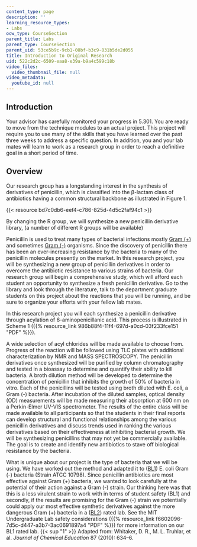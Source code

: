 ```yaml
---
content_type: page
description: ''
learning_resource_types:
- Labs
ocw_type: CourseSection
parent_title: Labs
parent_type: CourseSection
parent_uid: 53ce5b9c-9cb1-08bf-b3c9-831b5de2d055
title: Introduction to Original Research
uid: 522c2d2c-6509-eaa8-e39a-b9a4c599c18b
video_files:
  video_thumbnail_file: null
video_metadata:
  youtube_id: null
---
```


Introduction
------------

Your advisor has carefully monitored your progress in 5.301. You are ready to move from the technique modules to an actual project. This project will require you to use many of the skills that you have learned over the past three weeks to address a specific question. In addition, you and your lab mates will learn to work as a research group in order to reach a definitive goal in a short period of time.

Overview
--------

Our research group has a longstanding interest in the synthesis of derivatives of penicillin, which is classified into the β-lactam class of antibiotics having a common structural backbone as illustrated in Figure 1.

{{< resource bd7c0db6-eef4-c786-825d-4d5c2faf94c1 >}}

By changing the R group, we will synthesize a new penicillin derivative library, (a number of different R groups will be available)

Penicillin is used to treat many types of bacterial infections mostly [Gram (+)](http://en.wikipedia.org/wiki/Gram_positive) and sometimes [Gram (-)](http://en.wikipedia.org/wiki/Gram-negative_bacteria) organisms. Since the discovery of penicillin there has been an ever-increasing resistance by the bacteria to many of the penicillin molecules presently on the market. In this research project, you will be synthesizing a new group of penicillin derivatives in order to overcome the antibiotic resistance to various strains of bacteria. Our research group will begin a comprehensive study, which will afford each student an opportunity to synthesize a fresh penicillin derivative. Go to the library and look through the literature, talk to the department graduate students on this project about the reactions that you will be running, and be sure to organize your efforts with your fellow lab mates.

In this research project you will each synthesize a penicillin derivative through acylation of 6-aminopenicillanic acid. This process is illustrated in Scheme 1 ({{% resource_link 986b88f4-11f4-697d-a0cd-03f233fce151 "PDF" %}}).

A wide selection of acyl chlorides will be made available to choose from. Progress of the reaction will be followed using TLC plates with additional characterization by NMR and MASS SPECTROSCOPY. The penicillin derivatives once synthesized will be purified by column chromatography and tested in a bioassay to determine and quantify their ability to kill bacteria. A broth dilution method will be developed to determine the concentration of penicillin that inhibits the growth of 50% of bacteria in vitro. Each of the penicillins will be tested using broth diluted with E. coli, a Gram (-) bacteria. After incubation of the diluted samples, optical density (OD) measurements will be made measuring their absorption at 600 nm on a Perkin-Elmer UV-VIS spectrometer. The results of the entire class will be made available to all participants so that the students in their final reports can develop structural and functional relationships among the various penicillin derivatives and discuss trends used in ranking the various derivatives based on their effectiveness at inhibiting bacterial growth. We will be synthesizing penicillins that may not yet be commercially available. The goal is to create and identify new antibiotics to stave off biological resistance by the bacteria.

What is unique about our project is the type of bacteria that we will be using. We have worked out the method and adapted it to ([BL1](http://en.wikipedia.org/wiki/Biosafety_level_1#Biosafety_level_1)) E. coli Gram (-) bacteria (Strain ATCC 10798). Since penicillin antibiotics are most effective against Gram (+) bacteria, we wanted to look carefully at the potential of their action against a Gram (-) strain. Our thinking here was that this is a less virulent strain to work with in terms of student safety (BL1) and secondly, if the results are promising for the Gram (-) strain we potentially could apply our most effective synthetic derivatives against the more dangerous Gram (+) bacteria in a ([BL2](http://en.wikipedia.org/wiki/Biosafety_level_2#Biosafety_level_2)) rated lab. See the MIT Undergraduate Lab safety considerations ({{% resource_link f6602096-7d5c-d447-a3b7-3ac0691897a4 "PDF" %}}) for more information on our BL1 rated lab.
{{< sup "1" >}} Adapted from: Whitaker, D. R., M. L. Truhlar, et al. _Journal of Chemical Education_ 87 (2010): 634–6.
